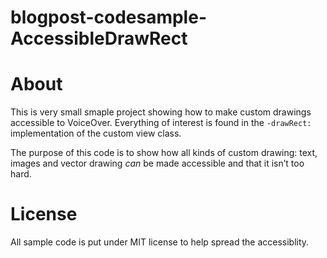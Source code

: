 blogpost-codesample-AccessibleDrawRect
===================================

# About
This is very small smaple project showing how to make custom drawings accessible to VoiceOver. Everything of interest is found in the `-drawRect:` implementation of the custom view class.

The purpose of this code is to show how all kinds of custom drawing: text, images and vector drawing _can_ be made accessible and that it isn’t too hard.

# License 
All sample code is put under MIT license to help spread the accessiblity. 